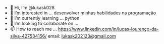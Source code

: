 - 👋 Hi, I’m @lukask028
- 👀 I’m interested in ... desenvolver minhas habilidades na programação
- 🌱 I’m currently learning ... python
- 💞️ I’m looking to collaborate on ...
- 📫 How to reach me ... https://www.linkedin.com/in/lucas-lourenço-da-silva-427534156/
                          email: lukask202123@gmail.com

<!---
lukask028/lukask028 is a ✨ special ✨ repository because its `README.md` (this file) appears on your GitHub profile.
You can click the Preview link to take a look at your changes.
--->
